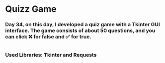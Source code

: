 # Quizz Game

### Day 34, on this day, I developed a quiz game with a Tkinter GUI interface. The game consists of about 50 questions, and you can click ❌ for false and ✅ for true.
#
### Used Libraries: Tkinter and Requests
